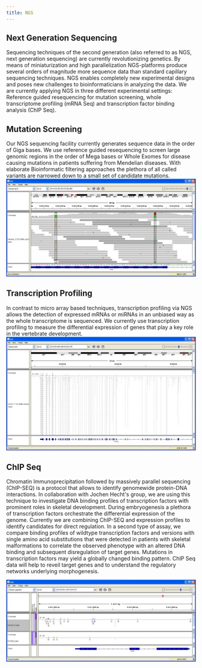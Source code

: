 ```yaml
---
title: NGS
---
```


Next Generation Sequencing
------------

Sequencing techniques of the second generation (also referred to as NGS, next generation sequencing) are currently revolutionizing genetics. By means of miniaturization and high parallelization NGS-platforms produce several orders of magnitude more sequence data than standard capillary sequencing techniques. NGS enables completely new experimental designs and poses new challenges to bioinformaticians in analyzing the data. We are currently applying NGS in three different experimental settings: Reference guided resequencing for mutation screening, whole transcriptome profiling (mRNA Seq) and transcription factor binding analysis (ChIP Seq).


Mutation Screening
------------

Our NGS sequencing facility currently generates sequence data in the order of Giga bases. We use reference guided resequencing to screen large genomic regions in the order of Mega bases or Whole Exomes for disease causing mutations in patients suffering from Mendelian diseases. With elaborate Bioinformatic filtering approaches the plethora of all called variants are narrowed down to a small set of candidate mutations. 
![Mutation Screening](/images/mutscreen.jpg)


Transcription Profiling
------------

In contrast to micro array based techniques, transcription profiling via NGS allows the detection of expressed mRNAs or miRNAs in an unbiased way as the whole transcriptome is sequenced. We currently use transcription profiling to measure the differential expression of genes that play a key role in the vertebrate development.
![Mutation Screening](/images/transcr_profile.jpg)



ChIP Seq
------------

Chromatin Immunoprecipitation followed by massively parallel sequencing (ChIP-SEQ) is a protocol that allows to identify genomewide protein-DNA interactions. In collaboration with Jochen Hecht's group, we are using this technique to investigate DNA binding profiles of transcription factors with prominent roles in skeletal development. During embryogenesis a plethora of transcription factors orchestrate the differential expression of the genome. Currently we are combining ChIP-SEQ and expression profiles to identify candidates for direct regulation. In a second type of assay, we compare binding profiles of wildtype transcription factors and versions with single amino acid substitutions that were detected in patients with skeletal malformations to correlate the observed phenotype with an altered DNA binding and subsequent disregulation of target genes.  Mutations in transcription factors may yield a globally changed binding pattern. ChIP Seq data will help to reveil target genes and to understand the regulatory networks underlying morphogenesis.

![Mutation Screening](/images/chipseq.jpg)


